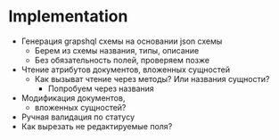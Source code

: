 # Implementation
 - Генерация grapshql схемы на основании json схемы
    - Берем из схемы названия, типы, описание
    - Без обязательность полей, проверяем позже 
 - Чтение атрибутов документов, вложенных сущностей
    - Как вызыват чтение через методы? Или названия сущности?
        - Попробуем через названия
 - Модификация документов, 
    - вложенных сущностей?
 - Ручная валидация по статусу
 - Как вырезать не редактируемые поля?

